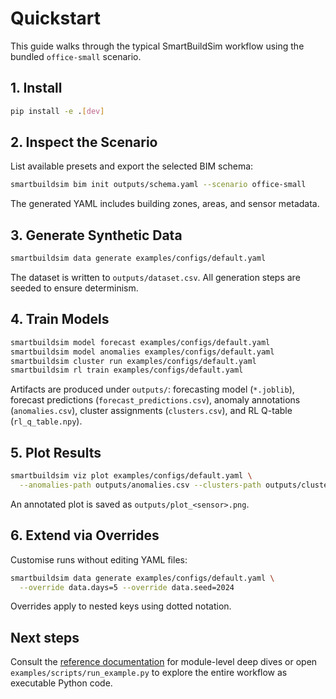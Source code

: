 # Quickstart

This guide walks through the typical SmartBuildSim workflow using the bundled
`office-small` scenario.

## 1. Install

```bash
pip install -e .[dev]
```

## 2. Inspect the Scenario

List available presets and export the selected BIM schema:

```bash
smartbuildsim bim init outputs/schema.yaml --scenario office-small
```

The generated YAML includes building zones, areas, and sensor metadata.

## 3. Generate Synthetic Data

```bash
smartbuildsim data generate examples/configs/default.yaml
```

The dataset is written to `outputs/dataset.csv`. All generation steps are
seeded to ensure determinism.

## 4. Train Models

```bash
smartbuildsim model forecast examples/configs/default.yaml
smartbuildsim model anomalies examples/configs/default.yaml
smartbuildsim cluster run examples/configs/default.yaml
smartbuildsim rl train examples/configs/default.yaml
```

Artifacts are produced under `outputs/`: forecasting model (`*.joblib`),
forecast predictions (`forecast_predictions.csv`), anomaly annotations
(`anomalies.csv`), cluster assignments (`clusters.csv`), and RL Q-table
(`rl_q_table.npy`).

## 5. Plot Results

```bash
smartbuildsim viz plot examples/configs/default.yaml \
  --anomalies-path outputs/anomalies.csv --clusters-path outputs/clusters.csv
```

An annotated plot is saved as `outputs/plot_<sensor>.png`.

## 6. Extend via Overrides

Customise runs without editing YAML files:

```bash
smartbuildsim data generate examples/configs/default.yaml \
  --override data.days=5 --override data.seed=2024
```

Overrides apply to nested keys using dotted notation.

## Next steps

Consult the [reference documentation](reference/bim.md) for module-level deep
dives or open `examples/scripts/run_example.py` to explore the entire workflow
as executable Python code.
